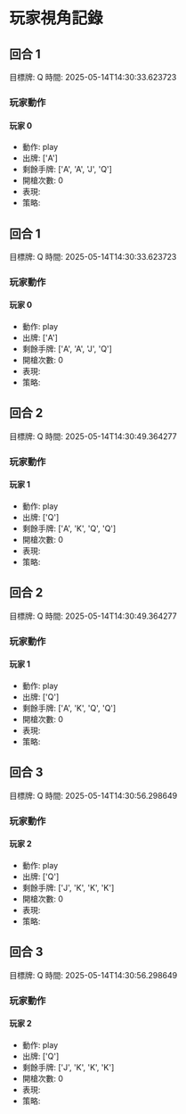 # 玩家視角記錄


## 回合 1
目標牌: Q
時間: 2025-05-14T14:30:33.623723

### 玩家動作

#### 玩家 0
- 動作: play
- 出牌: ['A']
- 剩餘手牌: ['A', 'A', 'J', 'Q']
- 開槍次數: 0
- 表現: 
- 策略: 
## 回合 1
目標牌: Q
時間: 2025-05-14T14:30:33.623723

### 玩家動作

#### 玩家 0
- 動作: play
- 出牌: ['A']
- 剩餘手牌: ['A', 'A', 'J', 'Q']
- 開槍次數: 0
- 表現: 
- 策略: 
## 回合 2
目標牌: Q
時間: 2025-05-14T14:30:49.364277

### 玩家動作

#### 玩家 1
- 動作: play
- 出牌: ['Q']
- 剩餘手牌: ['A', 'K', 'Q', 'Q']
- 開槍次數: 0
- 表現: 
- 策略: 
## 回合 2
目標牌: Q
時間: 2025-05-14T14:30:49.364277

### 玩家動作

#### 玩家 1
- 動作: play
- 出牌: ['Q']
- 剩餘手牌: ['A', 'K', 'Q', 'Q']
- 開槍次數: 0
- 表現: 
- 策略: 
## 回合 3
目標牌: Q
時間: 2025-05-14T14:30:56.298649

### 玩家動作

#### 玩家 2
- 動作: play
- 出牌: ['Q']
- 剩餘手牌: ['J', 'K', 'K', 'K']
- 開槍次數: 0
- 表現: 
- 策略: 
## 回合 3
目標牌: Q
時間: 2025-05-14T14:30:56.298649

### 玩家動作

#### 玩家 2
- 動作: play
- 出牌: ['Q']
- 剩餘手牌: ['J', 'K', 'K', 'K']
- 開槍次數: 0
- 表現: 
- 策略: 